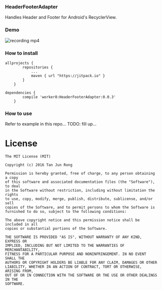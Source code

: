 ### HeaderFooterAdapter
Handles Header and Footer for Android's RecyclerView.

### Demo
![recording mp4](https://cloud.githubusercontent.com/assets/1988156/16421148/f8b6ffd8-3d8e-11e6-8499-7fb51bf7c939.gif)

### How to install
```
allprojects {
		repositories {
			...
			maven { url "https://jitpack.io" }
		}
	}
```

```
dependencies {
		compile 'worker8:HeaderFooterAdapter:0.0.3'
	}
```

### How to use
Refer to example in this repo...
TODO: fill up...

# License

    The MIT License (MIT)
    
    Copyright (c) 2016 Tan Jun Rong
    
    Permission is hereby granted, free of charge, to any person obtaining a copy
    of this software and associated documentation files (the "Software"), to deal
    in the Software without restriction, including without limitation the rights
    to use, copy, modify, merge, publish, distribute, sublicense, and/or sell
    copies of the Software, and to permit persons to whom the Software is
    furnished to do so, subject to the following conditions:
    
    The above copyright notice and this permission notice shall be included in all
    copies or substantial portions of the Software.
    
    THE SOFTWARE IS PROVIDED "AS IS", WITHOUT WARRANTY OF ANY KIND, EXPRESS OR
    IMPLIED, INCLUDING BUT NOT LIMITED TO THE WARRANTIES OF MERCHANTABILITY,
    FITNESS FOR A PARTICULAR PURPOSE AND NONINFRINGEMENT. IN NO EVENT SHALL THE
    AUTHORS OR COPYRIGHT HOLDERS BE LIABLE FOR ANY CLAIM, DAMAGES OR OTHER
    LIABILITY, WHETHER IN AN ACTION OF CONTRACT, TORT OR OTHERWISE, ARISING FROM,
    OUT OF OR IN CONNECTION WITH THE SOFTWARE OR THE USE OR OTHER DEALINGS IN THE
    SOFTWARE.
